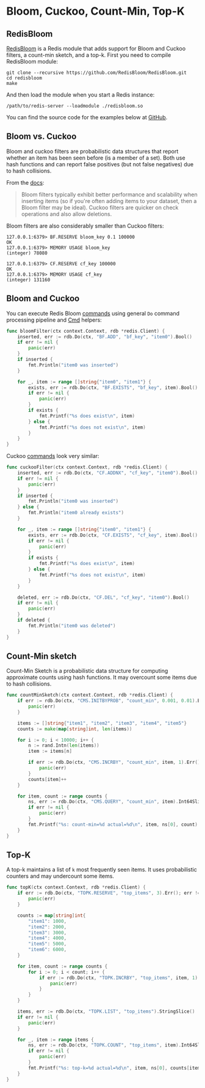 # Bloom, Cuckoo, Count-Min, Top-K

## RedisBloom

[RedisBloom](https://oss.redis.com/redisbloom/Quick_Start/#building) is a Redis module that adds
support for Bloom and Cuckoo filters, a count-min sketch, and a top-k. First you need to compile
RedisBloom module:

```shell
git clone --recursive https://github.com/RedisBloom/RedisBloom.git
cd redisbloom
make
```

And then load the module when you start a Redis instance:

```shell
/path/to/redis-server --loadmodule ./redisbloom.so
```

You can find the source code for the examples below at
[GitHub](https://github.com/go-redis/redis/tree/master/example/redis-bloom).

## Bloom vs. Cuckoo

Bloom and cuckoo filters are probabilistic data structures that report whether an item has been seen
before (is a member of a set). Both use hash functions and can report false positives (but not false
negatives) due to hash collisions.

From the [docs](https://oss.redis.com/redisbloom/#bloom-vs-cuckoo):

> Bloom filters typically exhibit better performance and scalability when inserting items (so if
> you're often adding items to your dataset, then a Bloom filter may be ideal). Cuckoo filters are
> quicker on check operations and also allow deletions.

Bloom filters are also considerably smaller than Cuckoo filters:

```
127.0.0.1:6379> BF.RESERVE bloom_key 0.1 100000
OK
127.0.0.1:6379> MEMORY USAGE bloom_key
(integer) 78080

127.0.0.1:6379> CF.RESERVE cf_key 100000
OK
127.0.0.1:6379> MEMORY USAGE cf_key
(integer) 131160
```

## Bloom and Cuckoo

You can execute Redis Bloom [commands](https://oss.redis.com/redisbloom/Bloom_Commands/) using
general `Do` command processing pipeline and [Cmd]() helpers:

```go
func bloomFilter(ctx context.Context, rdb *redis.Client) {
	inserted, err := rdb.Do(ctx, "BF.ADD", "bf_key", "item0").Bool()
	if err != nil {
		panic(err)
	}
	if inserted {
		fmt.Println("item0 was inserted")
	}

	for _, item := range []string{"item0", "item1"} {
		exists, err := rdb.Do(ctx, "BF.EXISTS", "bf_key", item).Bool()
		if err != nil {
			panic(err)
		}
		if exists {
			fmt.Printf("%s does exist\n", item)
		} else {
			fmt.Printf("%s does not exist\n", item)
		}
	}
}
```

Cuckoo [commands](https://oss.redis.com/redisbloom/Cuckoo_Commands/) look very similar:

```go
func cuckooFilter(ctx context.Context, rdb *redis.Client) {
	inserted, err := rdb.Do(ctx, "CF.ADDNX", "cf_key", "item0").Bool()
	if err != nil {
		panic(err)
	}
	if inserted {
		fmt.Println("item0 was inserted")
	} else {
		fmt.Println("item0 already exists")
	}

	for _, item := range []string{"item0", "item1"} {
		exists, err := rdb.Do(ctx, "CF.EXISTS", "cf_key", item).Bool()
		if err != nil {
			panic(err)
		}
		if exists {
			fmt.Printf("%s does exist\n", item)
		} else {
			fmt.Printf("%s does not exist\n", item)
		}
	}

	deleted, err := rdb.Do(ctx, "CF.DEL", "cf_key", "item0").Bool()
	if err != nil {
		panic(err)
	}
	if deleted {
		fmt.Println("item0 was deleted")
	}
}
```

## Count-Min sketch

Count-Min Sketch is a probabilistic data structure for computing approximate counts using hash
functions. It may overcount some items due to hash collisions.

```go
func countMinSketch(ctx context.Context, rdb *redis.Client) {
	if err := rdb.Do(ctx, "CMS.INITBYPROB", "count_min", 0.001, 0.01).Err(); err != nil {
		panic(err)
	}

	items := []string{"item1", "item2", "item3", "item4", "item5"}
	counts := make(map[string]int, len(items))

	for i := 0; i < 10000; i++ {
		n := rand.Intn(len(items))
		item := items[n]

		if err := rdb.Do(ctx, "CMS.INCRBY", "count_min", item, 1).Err(); err != nil {
			panic(err)
		}
		counts[item]++
	}

	for item, count := range counts {
		ns, err := rdb.Do(ctx, "CMS.QUERY", "count_min", item).Int64Slice()
		if err != nil {
			panic(err)
		}
		fmt.Printf("%s: count-min=%d actual=%d\n", item, ns[0], count)
	}
}
```

## Top-K

A top-k maintains a list of `k` most frequently seen items. It uses probabilistic counters and may
undercount some items.

```go
func topK(ctx context.Context, rdb *redis.Client) {
	if err := rdb.Do(ctx, "TOPK.RESERVE", "top_items", 3).Err(); err != nil {
		panic(err)
	}

	counts := map[string]int{
		"item1": 1000,
		"item2": 2000,
		"item3": 3000,
		"item4": 4000,
		"item5": 5000,
		"item6": 6000,
	}

	for item, count := range counts {
		for i := 0; i < count; i++ {
			if err := rdb.Do(ctx, "TOPK.INCRBY", "top_items", item, 1).Err(); err != nil {
				panic(err)
			}
		}
	}

	items, err := rdb.Do(ctx, "TOPK.LIST", "top_items").StringSlice()
	if err != nil {
		panic(err)
	}

	for _, item := range items {
		ns, err := rdb.Do(ctx, "TOPK.COUNT", "top_items", item).Int64Slice()
		if err != nil {
			panic(err)
		}
		fmt.Printf("%s: top-k=%d actual=%d\n", item, ns[0], counts[item])
	}
}
```
